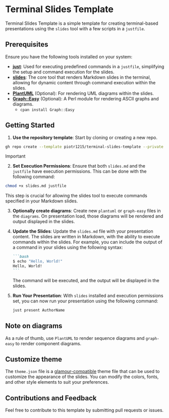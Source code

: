 # Terminal Slides Template

Terminal Slides Template is a simple template for creating terminal-based
presentations using the `slides` tool with a few scripts in a `justfile`.

## Prerequisites

Ensure you have the following tools installed on your system:

- **[just](https://github.com/casey/just)**: Used for executing predefined commands in a `justfile`, simplifying the setup and command execution for the slides.
- **[slides](https://maaslalani.com/slides/)**: The core tool that renders Markdown slides in the terminal, allowing for dynamic content through command execution within the slides.
- **[PlantUML](http://plantuml.com/starting)** (Optional): For rendering UML diagrams within the slides.
- **[Graph::Easy](https://metacpan.org/dist/Graph-Easy/view/bin/graph-easy)** (Optional): A Perl module for rendering ASCII graphs and diagrams.
    - `cpan install Graph::Easy`

## Getting Started

1. **Use the repository template**: Start by cloning or creating a new repo.

```bash
gh repo create --template piotr1215/terminal-slides-template --private your-slides-repo --clone
```

> [!IMPORTANT]
> 2. **Set Execution Permissions**: Ensure that both `slides.md` and the `justfile` have execution permissions. This can be done with the following command:

   ```bash
   chmod +x slides.md justfile
   ```

   This step is crucial for allowing the slides tool to execute commands specified in your Markdown slides.

3. **Optionally create diagrams**: Create new `plantuml` or `graph-easy` files in the `diagrams`. On presentation load, those diagrams will be rendered and output displayed in
the slides.

4. **Update the Slides**: Update the `slides.md` file with your presentation content. The slides are written in Markdown, with the ability to execute commands within the slides. For example, you can include the output of a command in your slides using the following syntax:

   ````markdown
   ```bash
   $ echo "Hello, World!"
   Hello, World!
   ```
   ````

   The command will be executed, and the output will be displayed in the slides.

5. **Run Your Presentation**: With `slides` installed and execution permissions set, you can now run your presentation using the following command:

   ```bash
   just present AuthorName
   ```

## Note on diagrams

As a rule of thumb, use `PlantUML` to render sequence diagrams and `graph-easy` to render component diagrams.

## Customize theme

The `theme.json` file is a [glamour-compatible](https://github.com/charmbracelet/glamour/tree/master/styles) theme file that can be used to customize the appearance of the slides. You can modify the colors, fonts, and other style elements
to suit your preferences.

## Contributions and Feedback

Feel free to contribute to this template by submitting pull requests or issues.
